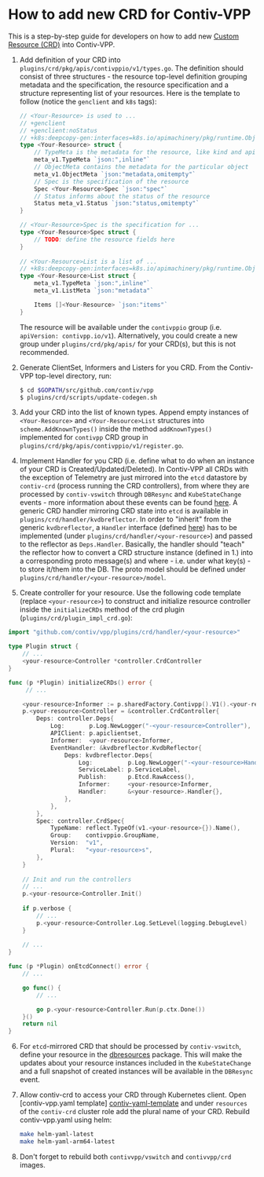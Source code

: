 # How to add new CRD for Contiv-VPP

This is a step-by-step guide for developers on how to add new [Custom Resource (CRD)][crd-k8s-docs] into Contiv-VPP.

1. Add definition of your CRD into `plugins/crd/pkg/apis/contivppio/v1/types.go`. The definition should consist of three
   structures - the resource top-level definition grouping metadata and the specification, the resource specification
   and a structure representing list of your resources.
   Here is the template to follow (notice the `genclient` and `k8s` tags):
   ```go
   // <Your-Resource> is used to ...
   // +genclient
   // +genclient:noStatus
   // +k8s:deepcopy-gen:interfaces=k8s.io/apimachinery/pkg/runtime.Object
   type <Your-Resource> struct {
       // TypeMeta is the metadata for the resource, like kind and apiversion
       meta_v1.TypeMeta `json:",inline"`
       // ObjectMeta contains the metadata for the particular object
       meta_v1.ObjectMeta `json:"metadata,omitempty"`
       // Spec is the specification of the resource
       Spec <Your-Resource>Spec `json:"spec"`
       // Status informs about the status of the resource
       Status meta_v1.Status `json:"status,omitempty"`
   }
   
   // <Your-Resource>Spec is the specification for ...
   type <Your-Resource>Spec struct {
       // TODO: define the resource fields here
   }
  
   // <Your-Resource>List is a list of ...
   // +k8s:deepcopy-gen:interfaces=k8s.io/apimachinery/pkg/runtime.Object
   type <Your-Resource>List struct {
       meta_v1.TypeMeta `json:",inline"`
       meta_v1.ListMeta `json:"metadata"`
   
       Items []<Your-Resource> `json:"items"`
   }
   ```
   The resource will be available under the `contivppio` group (i.e. `apiVersion: contivpp.io/v1`). Alternatively,
   you could create a new group under `plugins/crd/pkg/apis/` for your CRD(s), but this is not recommended.
   
2. Generate ClientSet, Informers and Listers for you CRD.
   From the Contiv-VPP top-level directory, run: 
   ```bash
   $ cd $GOPATH/src/github.com/contiv/vpp
   $ plugins/crd/scripts/update-codegen.sh
   ```
   
3. Add your CRD into the list of known types.
   Append empty instances of `<Your-Resource>` and `<Your-Resource>List` structures into `scheme.AddKnownTypes()` inside
   the method `addKnownTypes()` implemented for `contivpp` CRD group in `plugins/crd/pkg/apis/contivppio/v1/register.go`.

4. Implement Handler for you CRD (i.e. define what to do when an instance of your CRD is Created/Updated/Deleted).
   In Contiv-VPP all CRDs with the exception of Telemetry are just mirrored into the `etcd` datastore by `contiv-crd`
   (process running the CRD controllers), from where they are processed by `contiv-vswitch` through `DBResync` and
    `KubeStateChange` events - more information about these events can be found [here][controller-events].
    A generic CRD handler mirroring CRD state into `etcd` is available in `plugins/crd/handler/kvdbreflector`.
    In order to "inherit" from the generic `kvdbreflector`, a `Handler` interface (defined [here][kvdbreflector])
    has to be implemented (under `plugins/crd/handler/<your-resource>`) and passed to the reflector as `Deps.Handler`.
    Basically, the handler should "teach" the reflector how to convert a CRD structure instance (defined in 1.)
    into a corresponding proto message(s) and where - i.e. under what key(s) - to store it/them into the DB.
    The proto model should be defined under `plugins/crd/handler/<your-resource>/model`.

5. Create controller for your resource.
   Use the following code template (replace `<your-resource>`) to construct and initialize resource controller inside
   the `initializeCRDs` method of the crd plugin (`plugins/crd/plugin_impl_crd.go`):
```go
import "github.com/contiv/vpp/plugins/crd/handler/<your-resource>"

type Plugin struct {
    // ...
    <your-resource>Controller *controller.CrdController
}

func (p *Plugin) initializeCRDs() error {
     // ...

    <your-resource>Informer := p.sharedFactory.Contivpp().V1().<your-resource>s().Informer()
    p.<your-resource>Controller = &controller.CrdController{
        Deps: controller.Deps{
            Log:       p.Log.NewLogger("-<your-resource>Controller"),
            APIClient: p.apiclientset,
            Informer:  <your-resource>Informer,
            EventHandler: &kvdbreflector.KvdbReflector{
                Deps: kvdbreflector.Deps{
                    Log:          p.Log.NewLogger("-<your-resource>Handler"),
                    ServiceLabel: p.ServiceLabel,
                    Publish:      p.Etcd.RawAccess(),
                    Informer:     <your-resource>Informer,
                    Handler:      &<your-resource>.Handler{},
                },
            },
        },
        Spec: controller.CrdSpec{
            TypeName: reflect.TypeOf(v1.<your-resource>{}).Name(),
            Group:    contivppio.GroupName,
            Version:  "v1",
            Plural:   "<your-resource>s",
        },
    }
   
    // Init and run the controllers
    // ...
    p.<your-resource>Controller.Init()
   
    if p.verbose {
        // ...
        p.<your-resource>Controller.Log.SetLevel(logging.DebugLevel)
    }
   
    // ...
}

func (p *Plugin) onEtcdConnect() error {
    // ...

	go func() {
        // ...

        go p.<your-resource>Controller.Run(p.ctx.Done())
    }()
    return nil
}
```

6. For `etcd`-mirrored CRD that should be processed by `contiv-vswitch`, define your resource in the
   [dbresources][db-resources] package. This will make the updates about your resource instances included in the
   `KubeStateChange` and a full snapshot of created instances will be available in the `DBResync` event.

7. Allow contiv-crd to access your CRD through Kubernetes client. Open [contiv-vpp.yaml template] [contiv-yaml-template]
   and under `resources` of the `contiv-crd` cluster role add the plural name of your CRD.
   Rebuild contiv-vpp.yaml using helm:
   ```bash
   make helm-yaml-latest
   make helm-yaml-arm64-latest 
   ``` 

8. Don't forget to rebuild both `contivvpp/vswitch` and `contivvpp/crd` images.

[crd-k8s-docs]: https://kubernetes.io/docs/concepts/extend-kubernetes/api-extension/custom-resources/
[controller-events]: CORE_PLUGINS.md#events
[kvdbreflector]: ../../plugins/crd/handler/kvdbreflector/kvdb_reflector.go
[db-resources]: https://github.com/contiv/vpp/tree/master/dbresources
[contiv-yaml-template]: ../../k8s/contiv-vpp/templates/vpp.yaml
